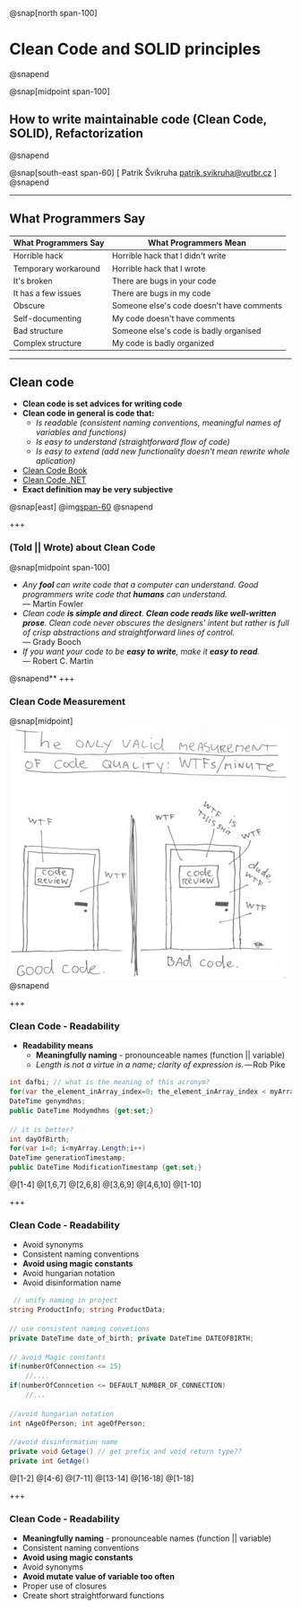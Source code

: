﻿@snap[north span-100]
# Clean Code and SOLID principles
@snapend

@snap[midpoint span-100]
## How to write maintainable code (Clean Code, SOLID), Refactorization
@snapend

@snap[south-east span-60]
[ Patrik Švikruha <patrik.svikruha@vutbr.cz> ]
@snapend

---
## What Programmers Say

|  What Programmers Say |  What Programmers Mean |
|---|---|
| Horrible hack  |  Horrible hack that I didn't write |
| Temporary workaround |  Horrible hack that I wrote |
| It's broken  | There are bugs in your code |
| It has a few issues | There are bugs in my code |
| Obscure | Someone else's code doesn't have comments |
| Self-documenting | My code doesn't have comments |
| Bad structure | Someone else's code is badly organised |
| Complex structure | My code is badly organized |

---
## Clean code

* **Clean code is set advices for writing code**
* **Clean code in general is code that:**
  * *Is readable (consistent naming conventions, meaningful names of variables and functions)*
  * *Is easy to understand (straightforward flow of code)*
  * *Is easy to extend (add new functionality doesn't mean rewrite whole aplication)*
* [Clean Code Book](https://www.amazon.com/Clean-Code-Handbook-Software-Craftsmanship/dp/0132350882)
* [Clean Code .NET](https://github.com/thangchung/clean-code-dotnet)
* **Exact definition may be very subjective**

@snap[east]
@img[span-60](/Lectures/Lecture_05/Assets/img/clean-code.jpg)
@snapend

+++
### (Told || Wrote) about Clean Code

@snap[midpoint span-100]

* *Any **fool** can write code that a computer can understand. Good programmers write code that **humans** can understand.*  
  — Martin Fowler  
* *Clean code **is simple and direct**. **Clean code reads like well-written prose**. Clean code never obscures the designers’ intent but rather is full of crisp abstractions and straightforward lines of control.*  
  — Grady Booch  
* *If you want your code to be **easy to write**, make it **easy to read**.*  
  — Robert C. Martin

@snapend**
+++
### Clean Code Measurement
@snap[midpoint]
![](/Lectures/Lecture_05/Assets/img/clean-code-measurement.jpg)
@snapend

+++
### Clean Code - Readability

* **Readability means**  
  * **Meaningfully naming** - pronounceable names (function || variable)
  * *Length is not a virtue in a name; clarity of expression is.* — Rob Pike

```C#
int dafbi; // what is the meaning of this acronym?
for(var the_element_inArray_index=0; the_element_inArray_index < myArray.Length; the_element_inArray_index++) // hmmmm...
DateTime genymdhms;
public DateTime Modymdhms {get;set;}

// it is better?
int dayOfBirth;
for(var i=0; i<myArray.Length;i++)
DateTime generationTimestamp;
public DateTime ModificationTimestamp {get;set;}
```
@[1-4]
@[1,6,7]
@[2,6,8]
@[3,6,9]
@[4,6,10]
@[1-10]

+++
### Clean Code - Readability

* Avoid synonyms
* Consistent naming conventions
* **Avoid using magic constants**
* Avoid hungarian notation
* Avoid disinformation name

```C#
 // unify naming in project
string ProductInfo; string ProductData;

// use consistent naming convetions
private DateTime date_of_birth; private DateTime DATEOFBIRTH;

// avoid Magic constants
if(numberOfConnection <= 15)
    //....
if(numberOfConncetion <= DEFAULT_NUMBER_OF_CONNECTION)
    //...
    
//avoid hungarian notation
int nAgeOfPerson; int ageOfPerson;

//avoid disinformation name
private void Getage() // get prefix and void return type??
private int GetAge()

```
@[1-2]
@[4-6]
@[7-11]
@[13-14]
@[16-18]
@[1-18]

+++
### Clean Code - Readability

 * **Meaningfully naming** - pronounceable names (function || variable)    
  * Consistent naming conventions
  * **Avoid using magic constants**
  * Avoid synonyms
  * **Avoid mutate value of variable too often**
  * Proper use of closures
  * Create short straightforward functions

